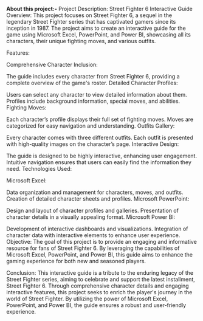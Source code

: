 **About this project:-**
Project Description: Street Fighter 6 Interactive Guide
Overview: This project focuses on Street Fighter 6, a sequel in the legendary Street Fighter series that has captivated gamers since its inception in 1987. 
The project aims to create an interactive guide for the game using Microsoft Excel, PowerPoint, and Power BI, showcasing all its characters, their unique fighting moves, and various outfits.

Features:

Comprehensive Character Inclusion:

The guide includes every character from Street Fighter 6, providing a complete overview of the game's roster.
Detailed Character Profiles:

Users can select any character to view detailed information about them.
Profiles include background information, special moves, and abilities.
Fighting Moves:

Each character’s profile displays their full set of fighting moves.
Moves are categorized for easy navigation and understanding.
Outfits Gallery:

Every character comes with three different outfits.
Each outfit is presented with high-quality images on the character’s page.
Interactive Design:

The guide is designed to be highly interactive, enhancing user engagement.
Intuitive navigation ensures that users can easily find the information they need.
Technologies Used:

Microsoft Excel:

Data organization and management for characters, moves, and outfits.
Creation of detailed character sheets and profiles.
Microsoft PowerPoint:

Design and layout of character profiles and galleries.
Presentation of character details in a visually appealing format.
Microsoft Power BI:

Development of interactive dashboards and visualizations.
Integration of character data with interactive elements to enhance user experience.
Objective: The goal of this project is to provide an engaging and informative resource for fans of Street Fighter 6. By leveraging the capabilities of Microsoft Excel, 
PowerPoint, and Power BI, this guide aims to enhance the gaming experience for both new and seasoned players.

Conclusion: This interactive guide is a tribute to the enduring legacy of the Street Fighter series, aiming to celebrate and support the latest installment, Street Fighter 6. 
Through comprehensive character details and engaging interactive features, this project seeks to enrich the player's journey in the world of Street Fighter. By utilizing the power of Microsoft Excel, 
PowerPoint, and Power BI, the guide ensures a robust and user-friendly experience.
